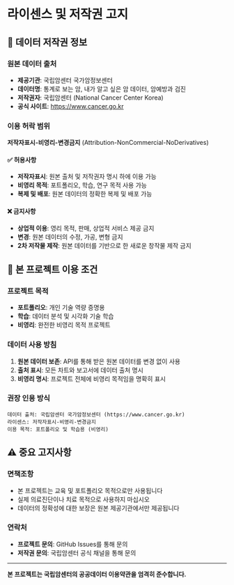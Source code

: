 # 라이센스 및 저작권 고지

## 📄 데이터 저작권 정보

### 원본 데이터 출처
- **제공기관**: 국립암센터 국가암정보센터
- **데이터명**: 통계로 보는 암, 내가 알고 싶은 암 데이터, 암예방과 검진
- **저작권자**: 국립암센터 (National Cancer Center Korea)
- **공식 사이트**: https://www.cancer.go.kr

### 이용 허락 범위
**저작자표시-비영리-변경금지** (Attribution-NonCommercial-NoDerivatives)

#### ✅ 허용사항
- **저작자표시**: 원본 출처 및 저작권자 명시 하에 이용 가능
- **비영리 목적**: 포트폴리오, 학습, 연구 목적 사용 가능
- **복제 및 배포**: 원본 데이터의 정확한 복제 및 배포 가능

#### ❌ 금지사항  
- **상업적 이용**: 영리 목적, 판매, 상업적 서비스 제공 금지
- **변경**: 원본 데이터의 수정, 가공, 변형 금지
- **2차 저작물 제작**: 원본 데이터를 기반으로 한 새로운 창작물 제작 금지

## 🎯 본 프로젝트 이용 조건

### 프로젝트 목적
- **포트폴리오**: 개인 기술 역량 증명용
- **학습**: 데이터 분석 및 시각화 기술 학습
- **비영리**: 완전한 비영리 목적 프로젝트

### 데이터 사용 방침
1. **원본 데이터 보존**: API를 통해 받은 원본 데이터를 변경 없이 사용
2. **출처 표시**: 모든 차트와 보고서에 데이터 출처 명시
3. **비영리 명시**: 프로젝트 전체에 비영리 목적임을 명확히 표시

### 권장 인용 방식
```
데이터 출처: 국립암센터 국가암정보센터 (https://www.cancer.go.kr)
라이센스: 저작자표시-비영리-변경금지
이용 목적: 포트폴리오 및 학습용 (비영리)
```

## ⚠️ 중요 고지사항

### 면책조항
- 본 프로젝트는 교육 및 포트폴리오 목적으로만 사용됩니다
- 실제 의료진단이나 치료 목적으로 사용하지 마십시오
- 데이터의 정확성에 대한 보장은 원본 제공기관에서만 제공됩니다

### 연락처
- **프로젝트 문의**: GitHub Issues를 통해 문의
- **저작권 문의**: 국립암센터 공식 채널을 통해 문의

---

**본 프로젝트는 국립암센터의 공공데이터 이용약관을 엄격히 준수합니다.**